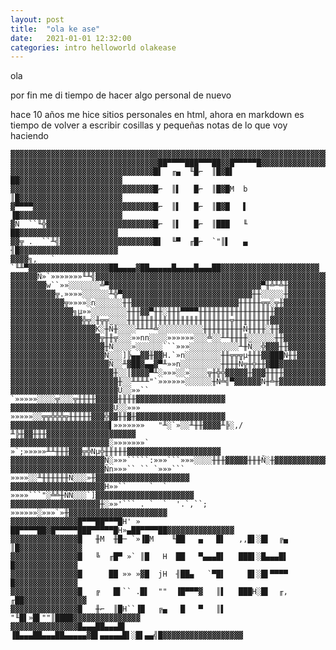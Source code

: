 ```yaml
---
layout: post
title:  "ola ke ase"
date:   2021-01-01 12:32:00
categories: intro helloworld olakease
---
```



ola

por fin me di tiempo de hacer algo personal de nuevo

hace 10 años me hice sitios personales en html, 
ahora en markdown es tiempo de volver a escribir cosillas y pequeñas notas de lo que voy haciendo



    ▓▓▓▓▓▓▓▓▓▓▓▓▓▓▓▓▓▓▓▓▓▓▓▓▓▓▓▓▓▓▓▓▓▓▓▓▓▓▓▓▓▓▓▓▓▓▓▓▓▓▓▓▓▓▓▓▓▓▓▓▓▓▓▓▓▓▓▓▓▓▓▓▓▓▓▓▓▓▓▓
    ▓▓▓▓▓▓▓▓▓▓▓▓▓▓▓▓▓▓▓▓▓▓▓▓▓▓▓▓▓▓▓▓▓██▀▀▀▀███▀▀▀██▓▓█▀▀▀▀▀█▓▓▓▓▓▓▓▓▓▓▓▓▓▓▓▓▓▓▓▓▓▓▓▓
    ▓▓▓▓▓▓▓▓▓▓▓▓▓▓▓▓▓▓▓▓▓▓▓▓▓▓▓▓▓▓▓▓█▌  ╓▄  ╙█⌐  ║█▓█▌     ██▓▓▓▓▓▓▓▓▓▓▓▓▓▓▓▓▓▓▓▓▓▓▓
    ▓▓▓▓▓▓▓▓▓▓▓▓▓▓▓▓▓▓▓▓▓▓▓▓▓▓▓▓▓▓▓▓█⌐  ║▌   █⌐  ║█▓█M  b  ║█▓▓▓▓▓▓▓▓▓▓▓▓▓▓▓▓▓▓▓▓▓▓▓
    ▓▀▀▀▀▓▓▓▓▓▓▓▓▓▓▓▓▓▓▓▓▓▓▓▓▓▓▓▓▓▓▓█⌐  ║▌   █⌐  ║█▓█   ▌  ▐█▓▓▓▓▓▓▓▓▓▓▓▓▓▓▓▓▓▓▓▓▓▓▓
    ▓Ñ  ``╙╬▓▓▓▓▓▓▓▓▓▓▓▓▓▓▓▓▓▓▓▓▓▓▓▓█⌐  ║▌   █⌐  ║███   ╙   ██▓▓▓▓▓▓▓▓▓▓▓▓▓▓▓▓▓▓▓▓▓▓
    ▓▓╦ .  ``╨╣▓▓▓▓▓▓▓▓▓▓▓▓▓▓▓▓▓▓▓▓▓█▌  ╙▀  ╓█⌐  `"║▌   ▄   ╢█▓▓▓▓▓▓▓▓▓▓▓▓▓▓▓▓▓▓▓▓▓▓
    ▓▓▓▓╗,   ` `╙╨▀▓▓▓▓▓▓▓▓▓▓▓▓▓▓▓▓▓▓██▄▄▄▄▓██▄▄▄▄▄█▄▄▄▄█▄▄▄██▓▓▓▓▓▓▓▓▓▓▓▓▓▓▓▓▓▓▓▓▓▓
    ▓▓▓▓▓▓Ñ»`»»»»»»»╙╨╣▓▓▓▓▓▓▓▓▓▓▓▓▓▓▓▓▓▓▓▓▓▓▓▓▓▓▓▓▓▓▓▓▓▓▓▓▓▓▓▓▓▓▓▓▓▓▓▓▓▓▓▓▓▓▓▓▓▓▓▓▓
    ▓▓▓▓▓▓▓▓w``»»░░░░░░░╩▀▓▓▓▓▓▓▓▓▓▓▓▓▓▓▓▓▓▓▓▓▓▓▓▓▓▓▓▓▓▓▓▓▓▓▀╫╩╨╩╫▓▓▓▓▓▓▓▓▓▓▓▓▓▓▓▓▓▓
    ▓▓▓▓▓▓▓▓▓▓╦.»»»»░░░░░░╨╬▀▓▓▓▓▓▓▓▓▓▓▓▓▓▓▓▓▓▓▓▓▓▓▓▓▓▓▓▓▓╫╫░░░░░╫▓▓▓▓▓▓▓▓▓▓▓▓▓▓▓▓▓▓
    ▓▓▓▓▓▓▓▓▓▓▓▓╦»»»»░n░░░░░░╫╫▓▓▓▓▓▓▓▓▓▓▓▓▓▓▓▓▓▓▓▓▓▓▓▓╫╫╫╫╫╦╦░╦╫▓▓▓▓▓▓▓▓▓▓▓▓▓▓▓▓▓▓▓
    ▓▓▓▓▓▓▓▓▓▓▓▓▓▓╗µ»»░░░░░░░░╫╫╫▓▓▀╫╫░╫╫╫▀▀▀▀╫╫╫╫╫╫╫╫╫╫╫╫╫╫╫╫╫▓▓▓▓▓▓▓▓▓▓▓▓▓▓▓▓▓▓▓▓▓
    ▓▓▓▓▓▓▓▓▓▓▓▓▓▓▓▓╬╦░╫╦╦░░░░╫╫╫╫╫╫╫╫╫╫╫╫╫╫╫╫╫╫╫╫╫╫╫╦╫╫╫╫╫╫╫╫▓▓▓▓▓▓▓▓▓▓▓▓▓▓▓▓▓▓▓▓▓▓
    ▓▓▓▓▓▓▓▓▓▓▓▓▓▓▓▓▓▓▓K░╫Ñ╫░░░░╨╨╨╨╩░░░░░░░░░░╫╫╫╫╫╫╫╫╫Ñ╫╫╫╫░╫╫▓▓▓▓▓▓▓▓▓▓▓▓▓▓▓▓▓▓▓▓
    ▓▓▓▓▓▓▓▓▓▓▓▓▓▓▓▓▓▓▓▓╦╫╫╦░░░»»nn░░░░»»»»»»░░░╩░░╨╨╫╫╫╫░░░░░░╫╫▓▓▓▓▓▓▓▓▓▓▓▓▓▓▓▓▓▓▓
    ▓▓▓▓▓▓▓▓▓▓▓▓▓▓▓▓▓▓▓▓▓╫Ñ░░░░»░░░░░░```»»»░░░░░░░░░░░╨╫Ñ░░╬▓▓▓╫╫▓▓▓▓▓▓▓▓▓▓▓▓▓▓▓▓▓▓
    ▓▓▓▓▓▓▓▓▓▓▓▓▓▓▓▓▓▓▓▓▓Ñ░░░]╠▄▄▓▓╫▓▓H.`»n░░░░░░░░╫╫╦╦╦µ╫╫╫▓▓███Ñ╫╫▓▓▓▓▓▓▓▓▓▓▓▓▓▓▓▓
    ▓▓▓▓▓▓▓▓▓▓▓▓▓▓▓▓▓▓▓▓▓▓Ñ░░╨▓██▓▄▄▓▀╨»»n░░░░░░░░░╫╫╫╫Ñ╦╫╬╫╫▓██▓▓▓▓▓▓▓▓▓▓▓▓▓▓▓▓▓▓▓▓
    ▓▓▓▓▓▓▓▓▓▓▓▓▓▓▓▓▓▓▓▓▓▓▓╫░░║▓▓▓▓▀╨░»»»░░»░░░░╦╫╬╬▓▓▓▓▓╫▓▓▓╫╫╫╫▓▓▓▓▓▓▓▓▓▓▓▓▓▓▓▓▓▓▓
    ▓▓▓▓▓▓▓▓▓▓▓▓▓▓▓▓▓▓▓▓▓▓▓▓╫░░╨╨╨╨"`»»»»»»░░░░░░╫Ñ╩╣▀▓▓▓▓▓▓Ñ╫╩╫▓▓▓▓▓▓▓▓▓▓▓▓▓▓▓▓▓▓▓▓
    ▓▓▓▓▓▓▓▓▓▓▓▓▓▓▓▓▓▓▓▓▓▓▓▓Ü░░»»`` `»»»»»░░░░╦░░░╦╫╫╫╫▓▓▓▓▓╫╫╫╫▓▓▓▓▓▓▓▓▓▓▓▓▓▓▓▓▓▓▓▓
    ▓▓▓▓▓▓▓▓▓▓▓▓▓▓▓▓▓▓▓▓▓▓▓Ü░░»»»   »»»»»░░╦╦╬╬╬╦╫╫╫╫╫▓▓▓╬▓▓╫╫▓╫▓▓▓▓▓▓▓▓▓▓▓▓▓▓▓▓▓▓▓▓
    ▓▓▓▓▓▓▓▓▓▓▓▓▓▓▓▓▓▓▓▓▓▓▌»»»»»»»   "╨░`»░░╨╫╫▓▓▓▓╨╠░,/╨╠╫▓▓╫╫╫▓▓▓▓▓▓▓▓▓▓▓▓▓▓▓▓▓▓▓▓
    ▓▓▓▓▓▓▓▓▓▓▓▓▓▓▓▓▓▓▓▓▓▓░»»»»»»»`  »`;»»»»»╨╨╫╫╫▓▓▓╦╬Nµ╬╫╫╫╫╫▓▓▓▓▓▓▓▓▓▓▓▓▓▓▓▓▓▓▓▓▓
    ▓▓▓▓▓▓▓▓▓▓▓▓▓▓▓▓▓▓▓▓▓Ñ░»»»`````:»»»```»»»░░░░╫╫╫▓▓▓▓▓╫╫╫Ñ░╫▓▓▓▓▓▓▓▓▓▓▓▓▓▓▓▓▓▓▓▓▓
    ▓▓▓▓▓▓▓▓▓▓▓▓▓▓▓▓▓▓▓▓▓Ñn»»»`` `` `»»»``` »»»»░░╨╫╫╫╫╫╫Ñ░░░»╫▓▓▓▓▓▓▓▓▓▓▓▓▓▓▓▓▓▓▓▓▓
    ▓▓▓▓▓▓▓▓▓▓▓▓▓▓▓▓▓▓▓▓▓H»»``     `  `    »»»»```"░╩╩╫ÑÑ░░░`]▓▓▓▓▓▓▓▓▓▓▓▓▓▓▓▓▓▓▓▓▓▓
    ▓▓▓▓▓▓▓▓▓▓▓▓▓▓▓▓▓▓▓▓╫░»»'``` . `  `  '.`,``; »»»»»»░»»»`»╫▓▓▓▓▓▓▓▓▓▓▓▓▓▓▓▓▓▓▓▓▓▓
    ▓▓▓▓▓▓▓▓▓▓▓▓▓▓▓█▀▀▀██▀▀▀█H' » ██▀▀▀▀██▓█▀▀▀▀▀███▀▀▀▀▀█H»▄██▀▀▀▀██▓▓▓▓▓▓▓▓▓▓▓▓▓▓▓
    ▓▓▓▓▓▓▓▓▓▓▓▓▓▓▓█   ╫M  ╫█─ `»▐█M    ╙██   ▄   █▌   ,,█▌░█▌  ╔▄  ║█▓▓▓▓▓▓▓▓▓▓▓▓▓▓
    ▓▓▓▓▓▓▓▓▓▓▓▓▓▓▓█   ╚  ╓█▀ »` ║█   H  ██   ▀▄▄▄█▌   ███▌░█▄▄▄█▌   █▓▓▓▓▓▓▓▓▓▓▓▓▓▓
    ▓▓▓▓▓▓▓▓▓▓▓▓▓▓▓█      ██ »» »▓█  jH  ╢██▄   `▀█▌     █▌░█▌▀▀▀▀   █▓▓▓▓▓▓▓▓▓▓▓▓▓▓
    ▓▓▓▓▓▓▓▓▓▓▓▓▓▓▓█   ╔   █▌`` .█▌  ""  ▐█▀▀▀▓   ║▌   ███H░█▌  ╓, ╓██▓▓▓▓▓▓▓▓▓▓▓▓▓▓
    ▓▓▓▓▓▓▓▓▓▓▓▓▓▓▓█   ╫⌐  ║█H``▐█   ╔▄   █   ▀   ║▌   "╙█▌»█▌""║████▓▓▓▓▓▓▓▓▓▓▓▓▓▓▓
    ▓▓▓▓▓▓▓▓▓▓▓▓▓▓▓█▄▄▄██▄▄▄█▌  ▐█▄▄▄██▄▄▄██▄▄▄▄▄▓█▌▄▄▄▄▄█▌░█▌▄▄╣█▓▓▓▓▓▓▓▓▓▓▓▓▓▓▓▓▓▓
